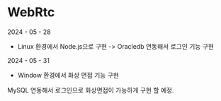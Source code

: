 # WebRtc
2024 - 05 - 28
 - Linux 환경에서 Node.js으로 구현 -> Oracledb 연동해서 로그인 기능 구현
   
2024 - 05 - 31
 - Window 환경에서 화상 면접 기능 구현



MySQL 연동해서 로그인으로 화상면접이 가능하게 구현 할 예정.


